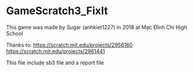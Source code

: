 # GameScratch3_FixIt

This game was made by Sugar (anhkiet1227) in 2018 at Mạc Đĩnh Chi High School

Thanks to:
https://scratch.mit.edu/projects/2956160
https://scratch.mit.edu/projects/2961441

This file include sb3 file and a report file
